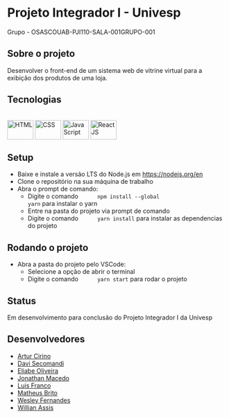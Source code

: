 # Projeto Integrador I - Univesp

Grupo - OSASCOUAB-PJI110-SALA-001GRUPO-001

## Sobre o projeto

Desenvolver o front-end de um sistema web de vitrine virtual para a exibição dos produtos de uma loja.

## Tecnologias

<div style="display: inline_block"><br>
  <img align="center" title="HTML" alt="HTML" height="45" width="60" src="https://cdn.jsdelivr.net/gh/devicons/devicon/icons/html5/html5-original-wordmark.svg">
  <img align="center" title="CSS" alt="CSS" height="45" width="60" src="https://cdn.jsdelivr.net/gh/devicons/devicon/icons/css3/css3-plain-wordmark.svg">
  <img align="center" title="TypeScript" alt="JavaScript" height="45" width="60" src="https://cdn.jsdelivr.net/gh/devicons/devicon/icons/typescript/typescript-original.svg">
  <img align="center" title="ReactJS" alt="ReactJS" height="45" width="60" src="https://cdn.jsdelivr.net/gh/devicons/devicon/icons/react/react-original.svg">
</div>
 
## Setup
- Baixe e instale a versão LTS do Node.js em https://nodejs.org/en
- Clone o repositório na sua máquina de trabalho
- Abra o prompt de comando:
  -  Digite o comando <code style="margin-left:40px">npm install --global yarn</code> para instalar o yarn
  -  Entre na pasta do projeto via prompt de comando 
  -  Digite o comando <code style="margin-left:40px">yarn install</code> para instalar as dependencias do projeto
  
## Rodando o projeto
- Abra a pasta do projeto pelo VSCode:
  -  Selecione a opção de abrir o terminal
  -  Digite o comando <code style="margin-left:40px">yarn start</code> para rodar o projeto
  
## Status
Em desenvolvimento para conclusão do Projeto Integrador I da Univesp

## Desenvolvedores

- <a href="https://github.com/arturcirino"> Artur Cirino </a>
- <a href=""> Davi Secomandi </a>
- <a href="https://github.com/eliabev"> Eliabe Oliveira </a>
- <a href="https://github.com/jmacedo91"> Jonathan Macedo </a>
- <a href=""> Luis Franco </a>
- <a href=""> Matheus Brito </a>
- <a href="https://github.com/wsfer"> Wesley Fernandes </a>
- <a href="https://github.com/WillAssis"> Willian Assis </a>
